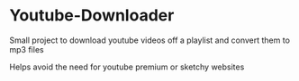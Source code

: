 # Youtube-Downloader
Small project to download youtube videos off a playlist and convert them to mp3 files

Helps avoid the need for youtube premium or sketchy websites
